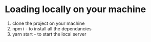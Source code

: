 # Loading locally on your machine

1. clone the project on your machine
2. npm i - to install all the dependancies 
3. yarn start - to start the local server 

